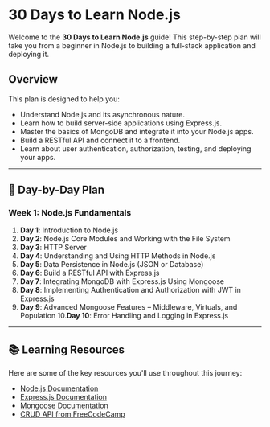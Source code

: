 # 30 Days to Learn Node.js

Welcome to the **30 Days to Learn Node.js** guide! This step-by-step plan will take you from a beginner in Node.js to building a full-stack application and deploying it.

## Overview

This plan is designed to help you:

- Understand Node.js and its asynchronous nature.
- Learn how to build server-side applications using Express.js.
- Master the basics of MongoDB and integrate it into your Node.js apps.
- Build a RESTful API and connect it to a frontend.
- Learn about user authentication, authorization, testing, and deploying your apps.

---

## 📅 **Day-by-Day Plan**

### Week 1: Node.js Fundamentals

1. **Day 1**: Introduction to Node.js
2. **Day 2**: Node.js Core Modules and Working with the File System
3. **Day 3**: HTTP Server
4. **Day 4**: Understanding and Using HTTP Methods in Node.js
5. **Day 5**: Data Persistence in Node.js (JSON or Database)
6. **Day 6**: Build a RESTful API with Express.js
7. **Day 7**: Integrating MongoDB with Express.js Using Mongoose
8. **Day 8**: Implementing Authentication and Authorization with JWT in Express.js
9. **Day 9**: Advanced Mongoose Features – Middleware, Virtuals, and Population 10.**Day 10**: Error Handling and Logging in Express.js

---

## 📚 **Learning Resources**

Here are some of the key resources you'll use throughout this journey:

- [Node.js Documentation](https://nodejs.org/en/docs/)
- [Express.js Documentation](https://expressjs.com/)
- [Mongoose Documentation](https://mongoosejs.com/)
- [CRUD API from FreeCodeCamp](https://www.youtube.com/watch?v=_7UQPve99r4&t=1570s)
